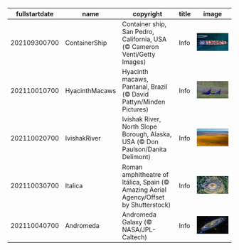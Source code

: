 |fullstartdate|name|copyright|title|image|
|--|--|--|--|--|
202109300700|ContainerShip|Container ship, San Pedro, California, USA (© Cameron Venti/Getty Images)|Info|![](/en-AU/2021/10/202109300700ContainerShip.jpg)|
202110010700|HyacinthMacaws|Hyacinth macaws, Pantanal, Brazil (© David Pattyn/Minden Pictures)|Info|![](/en-AU/2021/10/202110010700HyacinthMacaws.jpg)|
202110020700|IvishakRiver|Ivishak River, North Slope Borough, Alaska, USA (© Don Paulson/Danita Delimont)|Info|![](/en-AU/2021/10/202110020700IvishakRiver.jpg)|
202110030700|Italica|Roman amphitheatre of Itálica, Spain (© Amazing Aerial Agency/Offset by Shutterstock)|Info|![](/en-AU/2021/10/202110030700Italica.jpg)|
202110040700|Andromeda|Andromeda Galaxy (© NASA/JPL-Caltech)|Info|![](/en-AU/2021/10/202110040700Andromeda.jpg)|
